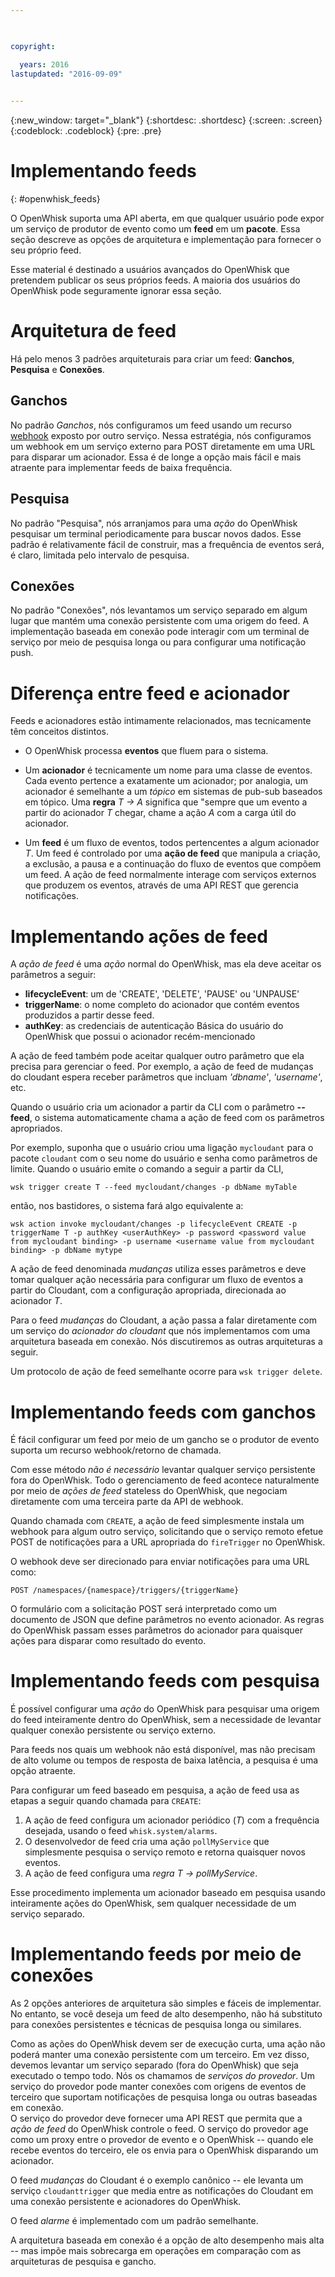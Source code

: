 ```yaml
---

 

copyright:

  years: 2016
lastupdated: "2016-09-09"
 

---
```


{:new_window: target="_blank"}
{:shortdesc: .shortdesc}
{:screen: .screen}
{:codeblock: .codeblock}
{:pre: .pre}

# Implementando feeds
{: #openwhisk_feeds}

O OpenWhisk suporta uma API aberta, em que qualquer usuário pode expor um serviço de produtor de evento como um **feed** em um **pacote**.   Essa seção descreve as
opções de arquitetura e implementação para fornecer o seu próprio feed.

Esse material é destinado a usuários avançados do OpenWhisk que pretendem publicar os seus próprios feeds.  A maioria dos usuários do OpenWhisk pode seguramente ignorar essa seção.

# Arquitetura de feed

Há pelo menos 3 padrões arquiteturais para criar um feed: **Ganchos**, **Pesquisa** e **Conexões**.

## Ganchos
No padrão *Ganchos*, nós configuramos um feed usando um recurso [webhook](https://en.wikipedia.org/wiki/Webhook) exposto por outro serviço.   Nessa estratégia,
nós configuramos um webhook em um serviço externo para POST diretamente em uma URL para disparar um acionador.  Essa é de longe a opção mais fácil e mais atraente para implementar feeds de baixa frequência.

## Pesquisa
No padrão "Pesquisa", nós arranjamos para uma *ação* do OpenWhisk pesquisar um terminal periodicamente para buscar novos dados.
Esse padrão é relativamente fácil de construir, mas a frequência de eventos será,
é claro, limitada pelo intervalo de pesquisa.

## Conexões
No padrão "Conexões", nós levantamos um serviço separado em algum lugar que mantém uma conexão persistente com uma origem do feed.    A implementação baseada em conexão pode interagir com um terminal de
serviço por meio de pesquisa longa ou para configurar uma notificação push.


# Diferença entre feed e acionador

Feeds e acionadores estão intimamente relacionados,
mas tecnicamente têm conceitos distintos.   

- O OpenWhisk processa **eventos** que fluem para o sistema.

- Um **acionador** é tecnicamente um nome para uma classe de eventos.   Cada evento pertence a exatamente um acionador; por analogia, um acionador é semelhante a um *tópico*
em sistemas de pub-sub baseados em tópico.    Uma **regra** *T -> A* significa que "sempre que um evento a partir do acionador *T* chegar, chame a ação
*A* com a carga útil do acionador.

- Um **feed** é um fluxo de eventos, todos pertencentes a algum acionador *T*. Um feed é controlado por uma **ação de feed** que manipula a
criação, a exclusão, a pausa e a continuação do fluxo de eventos que compõem um feed.    A ação de feed normalmente interage com serviços externos que produzem os eventos, através de uma API REST que gerencia notificações.

#  Implementando ações de feed

A *ação de feed* é uma *ação* normal do OpenWhisk, mas ela deve aceitar os parâmetros a seguir:
* **lifecycleEvent**: um de 'CREATE', 'DELETE', 'PAUSE' ou 'UNPAUSE'
* **triggerName**: o nome completo do acionador que contém eventos produzidos a partir desse feed.
* **authKey**: as credenciais de autenticação Básica do usuário do OpenWhisk que possui o acionador recém-mencionado

A ação de feed também pode aceitar qualquer outro parâmetro que ela precisa para gerenciar o feed.  Por exemplo, a ação de feed de mudanças do cloudant espera receber parâmetros que incluam *'dbname'*, *'username'*, etc.

Quando o usuário cria um acionador a partir da CLI com o parâmetro **--feed**, o sistema automaticamente chama a ação de feed com os parâmetros apropriados.

Por exemplo, suponha que o usuário criou uma ligação `mycloudant` para o pacote `cloudant`
com o seu nome do usuário e senha como parâmetros de limite.  Quando o usuário emite o comando a seguir a partir da CLI,

`wsk trigger create T --feed mycloudant/changes -p dbName myTable`

então, nos bastidores, o sistema fará algo equivalente a:

`wsk action invoke mycloudant/changes -p lifecycleEvent CREATE -p triggerName T -p authKey <userAuthKey> -p password <password value from mycloudant binding> -p username <username value from mycloudant binding> -p dbName mytype`

A ação de feed denominada *mudanças* utiliza esses parâmetros e deve tomar qualquer ação necessária para configurar um fluxo de eventos a partir do Cloudant, com a configuração
apropriada, direcionada ao acionador *T*.    

Para o feed *mudanças* do Cloudant, a ação passa a falar diretamente com um serviço do *acionador do cloudant* que nós implementamos com uma arquitetura baseada em conexão.   Nós discutiremos as outras arquiteturas a seguir.

Um protocolo de ação de feed semelhante ocorre para `wsk trigger delete`.    

# Implementando feeds com ganchos

É fácil configurar um feed por meio de um gancho se o produtor de evento suporta um recurso webhook/retorno de chamada.

Com esse método *não é necessário* levantar qualquer serviço persistente fora do OpenWhisk.  Todo o gerenciamento de feed acontece naturalmente por meio de *ações de feed*
stateless do OpenWhisk, que negociam diretamente com uma terceira parte da API de webhook.

Quando chamada com `CREATE`, a ação de feed simplesmente instala um webhook para algum outro serviço, solicitando que o serviço remoto efetue POST de notificações para a URL apropriada do
`fireTrigger` no OpenWhisk.

O webhook deve ser direcionado para enviar notificações para uma URL como:

`POST /namespaces/{namespace}/triggers/{triggerName}`

O formulário com a solicitação POST será interpretado como um documento de JSON que define parâmetros no evento acionador.
As regras do OpenWhisk passam esses parâmetros do acionador para quaisquer ações para disparar como resultado do evento.

# Implementando feeds com pesquisa

É possível configurar uma *ação* do OpenWhisk para pesquisar uma origem do feed inteiramente dentro do OpenWhisk, sem a necessidade de levantar qualquer conexão persistente ou serviço
externo.

Para feeds nos quais um webhook não está disponível, mas não precisam de alto volume ou tempos de resposta de baixa latência, a pesquisa é uma opção atraente.

Para configurar um feed baseado em pesquisa, a ação de feed usa as etapas a seguir quando chamada para `CREATE`:

1.   A ação de feed configura um acionador periódico (*T*) com a frequência desejada, usando o feed `whisk.system/alarms`.
2.   O desenvolvedor de feed cria uma ação `pollMyService` que simplesmente pesquisa o serviço remoto e retorna quaisquer novos eventos.
3.  A ação de feed configura uma *regra* *T -> pollMyService*.

Esse procedimento implementa um acionador baseado em pesquisa usando inteiramente ações do OpenWhisk, sem qualquer necessidade de um serviço separado.

# Implementando feeds por meio de conexões

As 2 opções anteriores de arquitetura são simples e fáceis de implementar. No entanto, se você deseja um feed de alto desempenho, não há substituto para conexões persistentes e técnicas de pesquisa
longa ou similares.

Como as ações do OpenWhisk devem ser de execução curta, uma ação não poderá manter uma conexão persistente com um terceiro. Em vez disso, devemos
levantar um serviço separado (fora do OpenWhisk) que seja executado o tempo todo.   Nós os chamamos de *serviços do provedor*.  Um serviço do provedor pode manter conexões com origens de eventos de
terceiro que suportam notificações de pesquisa longa ou outras baseadas em conexão.   
O serviço do provedor deve fornecer uma API REST que permita que a *ação de feed* do OpenWhisk controle o feed.   O serviço do provedor age como um proxy entre o provedor de evento e o OpenWhisk --
quando ele recebe eventos do terceiro, ele os envia para o OpenWhisk disparando um acionador.

O feed *mudanças* do Cloudant é o exemplo canônico -- ele levanta um serviço `cloudanttrigger` que media entre as notificações do Cloudant em uma conexão
persistente e acionadores do OpenWhisk.

O feed *alarme* é implementado com um padrão semelhante.

A arquitetura baseada em conexão é a opção de alto desempenho mais alta --
mas impõe mais sobrecarga em operações em comparação com as arquiteturas de pesquisa e gancho.   
